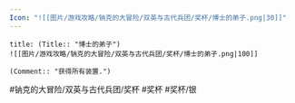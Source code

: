 ```yaml
---
Icon: "![[图片/游戏攻略/钠克的大冒险/双英与古代兵团/奖杯/博士的弟子.png|30]]"
---
```

```ad-common-silver-trophy
title: (Title:: "博士的弟子")
![[图片/游戏攻略/钠克的大冒险/双英与古代兵团/奖杯/博士的弟子.png|100]]

(Comment:: "获得所有装置.")
```

#钠克的大冒险/双英与古代兵团/奖杯 #奖杯 #奖杯/银
